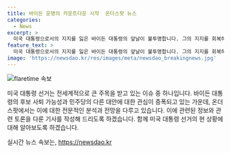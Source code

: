 ```yaml
---
title: 바이든 운명의 카운트다운 시작  온더스팟 뉴스
categories:
  - News
excerpt: >
  미국 대통령으로서의 지지를 잃은 바이든 대통령의 앞날이 불투명합니다. 그의 지지를 회복하고 대선에서 트럼프 전 대통령과 맞붙을지, 아니면 민주당 내 다른 대안이 부각될지에 대한 관심이 높아지고 있습니다. 이번 주요 이슈를 워싱턴 남승모 특파원과 함께 <온더스팟>에서 취재합니다. (150자)
feature_text: >
  미국 대통령으로서의 지지를 잃은 바이든 대통령의 앞날이 불투명합니다. 그의 지지를 회복하고 대선에서 트럼프 전 대통령과 맞붙을지, 아니면 민주당 내 다른 대안이 부각될지에 대한 관심이 높아지고 있습니다. 이번 주요 이슈를 워싱턴 남승모 특파원과 함께 <온더스팟>에서 취재합니다. (150자)
image: 'https://newsdao.kr/res/images/meta/newsdao_breakingnews.jpg'
---
```


<p><img src="https://newsdao.kr/res/images/meta/newsdao_breakingnews.jpg" alt="flaretime 속보" /></p>

<p>미국 대통령 선거는 전세계적으로 큰 주목을 받고 있는 이슈 중 하나입니다. 바이든 대통령의 후보 사퇴 가능성과 민주당의 다른 대안에 대한 관심이 증폭되고 있는 가운데, 온더스팟에서는 이에 대한 전문적인 분석과 전망을 다루고 있습니다. 이에 관련된 정보와 관련 토론을 다룬 기사를 작성해 드리도록 하겠습니다. 함께 미국 대통령 선거의 현 상황에 대해 알아보도록 하겠습니다.</p>
실시간 뉴스 속보는, <a href="https://newsdao.kr" rel="dofollow">https://newsdao.kr</a>


